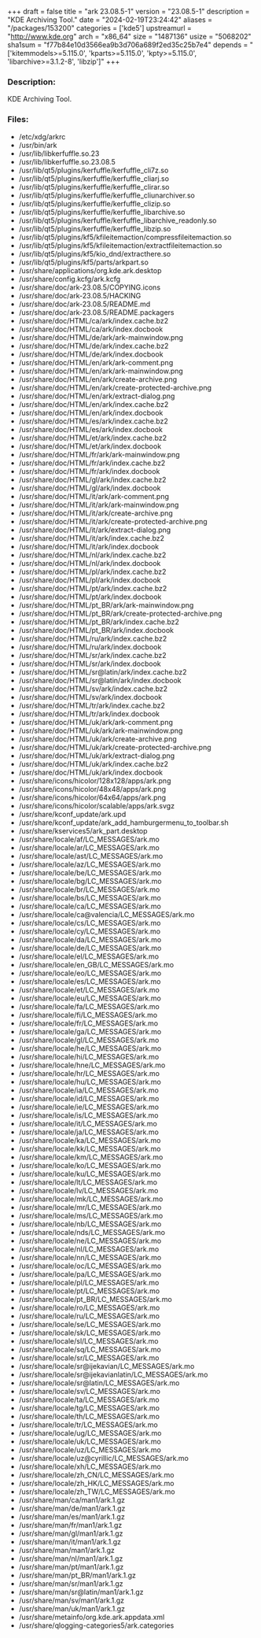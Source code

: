 +++
draft = false
title = "ark 23.08.5-1"
version = "23.08.5-1"
description = "KDE Archiving Tool."
date = "2024-02-19T23:24:42"
aliases = "/packages/153200"
categories = ['kde5']
upstreamurl = "http://www.kde.org"
arch = "x86_64"
size = "1487136"
usize = "5068202"
sha1sum = "f77b84e10d3566ea9b3d706a689f2ed35c25b7e4"
depends = "['kitemmodels>=5.115.0', 'kparts>=5.115.0', 'kpty>=5.115.0', 'libarchive>=3.1.2-8', 'libzip']"
+++
### Description: 
KDE Archiving Tool.

### Files: 
* /etc/xdg/arkrc
* /usr/bin/ark
* /usr/lib/libkerfuffle.so.23
* /usr/lib/libkerfuffle.so.23.08.5
* /usr/lib/qt5/plugins/kerfuffle/kerfuffle_cli7z.so
* /usr/lib/qt5/plugins/kerfuffle/kerfuffle_cliarj.so
* /usr/lib/qt5/plugins/kerfuffle/kerfuffle_clirar.so
* /usr/lib/qt5/plugins/kerfuffle/kerfuffle_cliunarchiver.so
* /usr/lib/qt5/plugins/kerfuffle/kerfuffle_clizip.so
* /usr/lib/qt5/plugins/kerfuffle/kerfuffle_libarchive.so
* /usr/lib/qt5/plugins/kerfuffle/kerfuffle_libarchive_readonly.so
* /usr/lib/qt5/plugins/kerfuffle/kerfuffle_libzip.so
* /usr/lib/qt5/plugins/kf5/kfileitemaction/compressfileitemaction.so
* /usr/lib/qt5/plugins/kf5/kfileitemaction/extractfileitemaction.so
* /usr/lib/qt5/plugins/kf5/kio_dnd/extracthere.so
* /usr/lib/qt5/plugins/kf5/parts/arkpart.so
* /usr/share/applications/org.kde.ark.desktop
* /usr/share/config.kcfg/ark.kcfg
* /usr/share/doc/ark-23.08.5/COPYING.icons
* /usr/share/doc/ark-23.08.5/HACKING
* /usr/share/doc/ark-23.08.5/README.md
* /usr/share/doc/ark-23.08.5/README.packagers
* /usr/share/doc/HTML/ca/ark/index.cache.bz2
* /usr/share/doc/HTML/ca/ark/index.docbook
* /usr/share/doc/HTML/de/ark/ark-mainwindow.png
* /usr/share/doc/HTML/de/ark/index.cache.bz2
* /usr/share/doc/HTML/de/ark/index.docbook
* /usr/share/doc/HTML/en/ark/ark-comment.png
* /usr/share/doc/HTML/en/ark/ark-mainwindow.png
* /usr/share/doc/HTML/en/ark/create-archive.png
* /usr/share/doc/HTML/en/ark/create-protected-archive.png
* /usr/share/doc/HTML/en/ark/extract-dialog.png
* /usr/share/doc/HTML/en/ark/index.cache.bz2
* /usr/share/doc/HTML/en/ark/index.docbook
* /usr/share/doc/HTML/es/ark/index.cache.bz2
* /usr/share/doc/HTML/es/ark/index.docbook
* /usr/share/doc/HTML/et/ark/index.cache.bz2
* /usr/share/doc/HTML/et/ark/index.docbook
* /usr/share/doc/HTML/fr/ark/ark-mainwindow.png
* /usr/share/doc/HTML/fr/ark/index.cache.bz2
* /usr/share/doc/HTML/fr/ark/index.docbook
* /usr/share/doc/HTML/gl/ark/index.cache.bz2
* /usr/share/doc/HTML/gl/ark/index.docbook
* /usr/share/doc/HTML/it/ark/ark-comment.png
* /usr/share/doc/HTML/it/ark/ark-mainwindow.png
* /usr/share/doc/HTML/it/ark/create-archive.png
* /usr/share/doc/HTML/it/ark/create-protected-archive.png
* /usr/share/doc/HTML/it/ark/extract-dialog.png
* /usr/share/doc/HTML/it/ark/index.cache.bz2
* /usr/share/doc/HTML/it/ark/index.docbook
* /usr/share/doc/HTML/nl/ark/index.cache.bz2
* /usr/share/doc/HTML/nl/ark/index.docbook
* /usr/share/doc/HTML/pl/ark/index.cache.bz2
* /usr/share/doc/HTML/pl/ark/index.docbook
* /usr/share/doc/HTML/pt/ark/index.cache.bz2
* /usr/share/doc/HTML/pt/ark/index.docbook
* /usr/share/doc/HTML/pt_BR/ark/ark-mainwindow.png
* /usr/share/doc/HTML/pt_BR/ark/create-protected-archive.png
* /usr/share/doc/HTML/pt_BR/ark/index.cache.bz2
* /usr/share/doc/HTML/pt_BR/ark/index.docbook
* /usr/share/doc/HTML/ru/ark/index.cache.bz2
* /usr/share/doc/HTML/ru/ark/index.docbook
* /usr/share/doc/HTML/sr/ark/index.cache.bz2
* /usr/share/doc/HTML/sr/ark/index.docbook
* /usr/share/doc/HTML/sr@latin/ark/index.cache.bz2
* /usr/share/doc/HTML/sr@latin/ark/index.docbook
* /usr/share/doc/HTML/sv/ark/index.cache.bz2
* /usr/share/doc/HTML/sv/ark/index.docbook
* /usr/share/doc/HTML/tr/ark/index.cache.bz2
* /usr/share/doc/HTML/tr/ark/index.docbook
* /usr/share/doc/HTML/uk/ark/ark-comment.png
* /usr/share/doc/HTML/uk/ark/ark-mainwindow.png
* /usr/share/doc/HTML/uk/ark/create-archive.png
* /usr/share/doc/HTML/uk/ark/create-protected-archive.png
* /usr/share/doc/HTML/uk/ark/extract-dialog.png
* /usr/share/doc/HTML/uk/ark/index.cache.bz2
* /usr/share/doc/HTML/uk/ark/index.docbook
* /usr/share/icons/hicolor/128x128/apps/ark.png
* /usr/share/icons/hicolor/48x48/apps/ark.png
* /usr/share/icons/hicolor/64x64/apps/ark.png
* /usr/share/icons/hicolor/scalable/apps/ark.svgz
* /usr/share/kconf_update/ark.upd
* /usr/share/kconf_update/ark_add_hamburgermenu_to_toolbar.sh
* /usr/share/kservices5/ark_part.desktop
* /usr/share/locale/af/LC_MESSAGES/ark.mo
* /usr/share/locale/ar/LC_MESSAGES/ark.mo
* /usr/share/locale/ast/LC_MESSAGES/ark.mo
* /usr/share/locale/az/LC_MESSAGES/ark.mo
* /usr/share/locale/be/LC_MESSAGES/ark.mo
* /usr/share/locale/bg/LC_MESSAGES/ark.mo
* /usr/share/locale/br/LC_MESSAGES/ark.mo
* /usr/share/locale/bs/LC_MESSAGES/ark.mo
* /usr/share/locale/ca/LC_MESSAGES/ark.mo
* /usr/share/locale/ca@valencia/LC_MESSAGES/ark.mo
* /usr/share/locale/cs/LC_MESSAGES/ark.mo
* /usr/share/locale/cy/LC_MESSAGES/ark.mo
* /usr/share/locale/da/LC_MESSAGES/ark.mo
* /usr/share/locale/de/LC_MESSAGES/ark.mo
* /usr/share/locale/el/LC_MESSAGES/ark.mo
* /usr/share/locale/en_GB/LC_MESSAGES/ark.mo
* /usr/share/locale/eo/LC_MESSAGES/ark.mo
* /usr/share/locale/es/LC_MESSAGES/ark.mo
* /usr/share/locale/et/LC_MESSAGES/ark.mo
* /usr/share/locale/eu/LC_MESSAGES/ark.mo
* /usr/share/locale/fa/LC_MESSAGES/ark.mo
* /usr/share/locale/fi/LC_MESSAGES/ark.mo
* /usr/share/locale/fr/LC_MESSAGES/ark.mo
* /usr/share/locale/ga/LC_MESSAGES/ark.mo
* /usr/share/locale/gl/LC_MESSAGES/ark.mo
* /usr/share/locale/he/LC_MESSAGES/ark.mo
* /usr/share/locale/hi/LC_MESSAGES/ark.mo
* /usr/share/locale/hne/LC_MESSAGES/ark.mo
* /usr/share/locale/hr/LC_MESSAGES/ark.mo
* /usr/share/locale/hu/LC_MESSAGES/ark.mo
* /usr/share/locale/ia/LC_MESSAGES/ark.mo
* /usr/share/locale/id/LC_MESSAGES/ark.mo
* /usr/share/locale/ie/LC_MESSAGES/ark.mo
* /usr/share/locale/is/LC_MESSAGES/ark.mo
* /usr/share/locale/it/LC_MESSAGES/ark.mo
* /usr/share/locale/ja/LC_MESSAGES/ark.mo
* /usr/share/locale/ka/LC_MESSAGES/ark.mo
* /usr/share/locale/kk/LC_MESSAGES/ark.mo
* /usr/share/locale/km/LC_MESSAGES/ark.mo
* /usr/share/locale/ko/LC_MESSAGES/ark.mo
* /usr/share/locale/ku/LC_MESSAGES/ark.mo
* /usr/share/locale/lt/LC_MESSAGES/ark.mo
* /usr/share/locale/lv/LC_MESSAGES/ark.mo
* /usr/share/locale/mk/LC_MESSAGES/ark.mo
* /usr/share/locale/mr/LC_MESSAGES/ark.mo
* /usr/share/locale/ms/LC_MESSAGES/ark.mo
* /usr/share/locale/nb/LC_MESSAGES/ark.mo
* /usr/share/locale/nds/LC_MESSAGES/ark.mo
* /usr/share/locale/ne/LC_MESSAGES/ark.mo
* /usr/share/locale/nl/LC_MESSAGES/ark.mo
* /usr/share/locale/nn/LC_MESSAGES/ark.mo
* /usr/share/locale/oc/LC_MESSAGES/ark.mo
* /usr/share/locale/pa/LC_MESSAGES/ark.mo
* /usr/share/locale/pl/LC_MESSAGES/ark.mo
* /usr/share/locale/pt/LC_MESSAGES/ark.mo
* /usr/share/locale/pt_BR/LC_MESSAGES/ark.mo
* /usr/share/locale/ro/LC_MESSAGES/ark.mo
* /usr/share/locale/ru/LC_MESSAGES/ark.mo
* /usr/share/locale/se/LC_MESSAGES/ark.mo
* /usr/share/locale/sk/LC_MESSAGES/ark.mo
* /usr/share/locale/sl/LC_MESSAGES/ark.mo
* /usr/share/locale/sq/LC_MESSAGES/ark.mo
* /usr/share/locale/sr/LC_MESSAGES/ark.mo
* /usr/share/locale/sr@ijekavian/LC_MESSAGES/ark.mo
* /usr/share/locale/sr@ijekavianlatin/LC_MESSAGES/ark.mo
* /usr/share/locale/sr@latin/LC_MESSAGES/ark.mo
* /usr/share/locale/sv/LC_MESSAGES/ark.mo
* /usr/share/locale/ta/LC_MESSAGES/ark.mo
* /usr/share/locale/tg/LC_MESSAGES/ark.mo
* /usr/share/locale/th/LC_MESSAGES/ark.mo
* /usr/share/locale/tr/LC_MESSAGES/ark.mo
* /usr/share/locale/ug/LC_MESSAGES/ark.mo
* /usr/share/locale/uk/LC_MESSAGES/ark.mo
* /usr/share/locale/uz/LC_MESSAGES/ark.mo
* /usr/share/locale/uz@cyrillic/LC_MESSAGES/ark.mo
* /usr/share/locale/xh/LC_MESSAGES/ark.mo
* /usr/share/locale/zh_CN/LC_MESSAGES/ark.mo
* /usr/share/locale/zh_HK/LC_MESSAGES/ark.mo
* /usr/share/locale/zh_TW/LC_MESSAGES/ark.mo
* /usr/share/man/ca/man1/ark.1.gz
* /usr/share/man/de/man1/ark.1.gz
* /usr/share/man/es/man1/ark.1.gz
* /usr/share/man/fr/man1/ark.1.gz
* /usr/share/man/gl/man1/ark.1.gz
* /usr/share/man/it/man1/ark.1.gz
* /usr/share/man/man1/ark.1.gz
* /usr/share/man/nl/man1/ark.1.gz
* /usr/share/man/pt/man1/ark.1.gz
* /usr/share/man/pt_BR/man1/ark.1.gz
* /usr/share/man/sr/man1/ark.1.gz
* /usr/share/man/sr@latin/man1/ark.1.gz
* /usr/share/man/sv/man1/ark.1.gz
* /usr/share/man/uk/man1/ark.1.gz
* /usr/share/metainfo/org.kde.ark.appdata.xml
* /usr/share/qlogging-categories5/ark.categories
